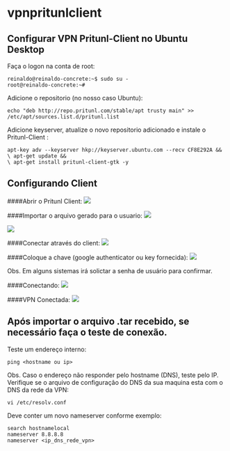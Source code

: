 # vpnpritunlclient

Configurar VPN Pritunl-Client no Ubuntu Desktop 
---

Faça o logon na conta de root:
```shell
reinaldo@reinaldo-concrete:~$ sudo su -
root@reinaldo-concrete:~#
```

Adicione o repositorio (no nosso caso Ubuntu):
```shell
echo "deb http://repo.pritunl.com/stable/apt trusty main" >> /etc/apt/sources.list.d/pritunl.list
```
Adicione keyserver, atualize o novo repositorio adicionado e instale o Pritunl-Client :
```shell
apt-key adv --keyserver hkp://keyserver.ubuntu.com --recv CF8E292A && 
\ apt-get update && 
\ apt-get install pritunl-client-gtk -y
```

Configurando Client
---
####Abrir o Pritunl Client:
![](https://github.com/cs-reinaldo-pinto/vpnpritunlclient/blob/master/imagens/01.png)


####Importar o arquivo gerado para o usuario:
![](https://github.com/cs-reinaldo-pinto/vpnpritunlclient/blob/master/imagens/02.png)

![](https://github.com/cs-reinaldo-pinto/vpnpritunlclient/blob/master/imagens/03.png)


####Conectar através do client:
![](https://github.com/cs-reinaldo-pinto/vpnpritunlclient/blob/master/imagens/04.png)


####Coloque a chave (google authenticator ou key fornecida):
![](https://github.com/cs-reinaldo-pinto/vpnpritunlclient/blob/master/imagens/05.png)

Obs. Em alguns sistemas irá solictar a senha de usuário para confirmar.

####Conectando:
![](https://github.com/cs-reinaldo-pinto/vpnpritunlclient/blob/master/imagens/07.png)

####VPN Conectada:
![](https://github.com/cs-reinaldo-pinto/vpnpritunlclient/blob/master/imagens/08.png)


Após importar o arquivo .tar recebido, se necessário faça o teste de conexão.
---

Teste um endereço interno:
```
ping <hostname ou ip>
```
Obs. Caso o endereço não responder pelo hostname (DNS), teste pelo IP. 
Verifique se o arquivo de configuração do DNS da sua maquina esta com o DNS da rede da VPN:
```shell
vi /etc/resolv.conf
```
Deve conter um novo nameserver conforme exemplo:
```shell
search hostnamelocal
nameserver 8.8.8.8 
nameserver <ip_dns_rede_vpn>
```
